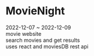 # MovieNight 
2022-12-07 ~ 2022-12-09 <br/>
movie website<br/>
search movies and get results<br/>
uses react and moviesDB rest api<br/>



